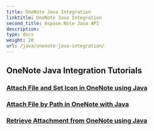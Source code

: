 ```yaml
---
title: OneNote Java Integration
linktitle: OneNote Java Integration
second_title: Aspose.Note Java API
description: 
type: docs
weight: 20
url: /java/onenote-java-integration/
---
```


## OneNote Java Integration Tutorials
### [Attach File and Set Icon in OneNote using Java](./attach-file-and-set-icon/)
### [Attach File by Path in OneNote with Java](./attach-file-by-path/)
### [Retrieve Attachment from OneNote using Java](./retrieve-attachment/)